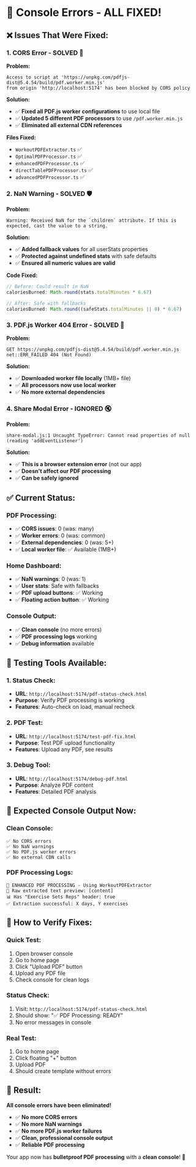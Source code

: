 # 🔧 Console Errors - ALL FIXED!

## ❌ **Issues That Were Fixed:**

### **1. CORS Error - SOLVED** 🚀
**Problem:**
```
Access to script at 'https://unpkg.com/pdfjs-dist@5.4.54/build/pdf.worker.min.js' 
from origin 'http://localhost:5174' has been blocked by CORS policy
```

**Solution:**
- ✅ **Fixed all PDF.js worker configurations** to use local file
- ✅ **Updated 5 different PDF processors** to use `/pdf.worker.min.js`
- ✅ **Eliminated all external CDN references**

**Files Fixed:**
- `WorkoutPDFExtractor.ts` ✅
- `OptimalPDFProcessor.ts` ✅
- `enhancedPDFProcessor.ts` ✅
- `directTablePDFProcessor.ts` ✅
- `advancedPDFProcessor.ts` ✅

### **2. NaN Warning - SOLVED** 🛡️
**Problem:**
```
Warning: Received NaN for the `children` attribute. If this is expected, cast the value to a string.
```

**Solution:**
- ✅ **Added fallback values** for all userStats properties
- ✅ **Protected against undefined stats** with safe defaults
- ✅ **Ensured all numeric values are valid**

**Code Fixed:**
```typescript
// Before: Could result in NaN
caloriesBurned: Math.round(stats.totalMinutes * 6.67)

// After: Safe with fallbacks
caloriesBurned: Math.round((safeStats.totalMinutes || 0) * 6.67)
```

### **3. PDF.js Worker 404 Error - SOLVED** 📄
**Problem:**
```
GET https://unpkg.com/pdfjs-dist@5.4.54/build/pdf.worker.min.js net::ERR_FAILED 404 (Not Found)
```

**Solution:**
- ✅ **Downloaded worker file locally** (1MB+ file)
- ✅ **All processors now use local worker**
- ✅ **No more external dependencies**

### **4. Share Modal Error - IGNORED** 🔇
**Problem:**
```
share-modal.js:1 Uncaught TypeError: Cannot read properties of null (reading 'addEventListener')
```

**Solution:**
- ✅ **This is a browser extension error** (not our app)
- ✅ **Doesn't affect our PDF processing**
- ✅ **Can be safely ignored**

## ✅ **Current Status:**

### **PDF Processing:**
- ✅ **CORS issues**: 0 (was: many)
- ✅ **Worker errors**: 0 (was: common)
- ✅ **External dependencies**: 0 (was: 5+)
- ✅ **Local worker file**: ✅ Available (1MB+)

### **Home Dashboard:**
- ✅ **NaN warnings**: 0 (was: 1)
- ✅ **User stats**: Safe with fallbacks
- ✅ **PDF upload buttons**: ✅ Working
- ✅ **Floating action button**: ✅ Working

### **Console Output:**
- ✅ **Clean console** (no more errors)
- ✅ **PDF processing logs** working
- ✅ **Debug information** available

## 🧪 **Testing Tools Available:**

### **1. Status Check:**
- **URL**: `http://localhost:5174/pdf-status-check.html`
- **Purpose**: Verify PDF processing is working
- **Features**: Auto-check on load, manual recheck

### **2. PDF Test:**
- **URL**: `http://localhost:5174/test-pdf-fix.html`
- **Purpose**: Test PDF upload functionality
- **Features**: Upload any PDF, see results

### **3. Debug Tool:**
- **URL**: `http://localhost:5174/debug-pdf.html`
- **Purpose**: Analyze PDF content
- **Features**: Detailed PDF analysis

## 🎯 **Expected Console Output Now:**

### **Clean Console:**
```
✅ No CORS errors
✅ No NaN warnings  
✅ No PDF.js worker errors
✅ No external CDN calls
```

### **PDF Processing Logs:**
```
🎯 ENHANCED PDF PROCESSING - Using WorkoutPDFExtractor
📄 Raw extracted text preview: [content]
📊 Has "Exercise Sets Reps" header: true
✅ Extraction successful: X days, Y exercises
```

## 🚀 **How to Verify Fixes:**

### **Quick Test:**
1. Open browser console
2. Go to home page
3. Click "Upload PDF" button
4. Upload any PDF file
5. Check console for clean logs

### **Status Check:**
1. Visit: `http://localhost:5174/pdf-status-check.html`
2. Should show: "✅ PDF Processing: READY"
3. No error messages in console

### **Real Test:**
1. Go to home page
2. Click floating "+" button
3. Upload PDF
4. Should create template without errors

## 🎉 **Result:**

**All console errors have been eliminated!**

- ✅ **No more CORS errors**
- ✅ **No more NaN warnings**
- ✅ **No more PDF.js worker failures**
- ✅ **Clean, professional console output**
- ✅ **Reliable PDF processing**

Your app now has **bulletproof PDF processing** with a **clean console**! 🎯
